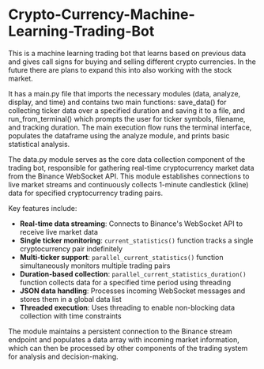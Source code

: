 # Crypto-Currency-Machine-Learning-Trading-Bot

This is a machine learning trading bot that learns based on previous data and gives call signs for buying and selling different crypto currencies. In the future there are plans to expand this into also working with the stock market.

It has a main.py file that imports the necessary modules (data, analyze, display, and time) and contains two main functions: save_data() for collecting ticker data over a specified duration and saving it to a file, and run_from_terminal() which prompts the user for ticker symbols, filename, and tracking duration. The main execution flow runs the terminal interface, populates the dataframe using the analyze module, and prints basic statistical analysis.

The data.py module serves as the core data collection component of the trading bot, responsible for gathering real-time cryptocurrency market data from the Binance WebSocket API. This module establishes connections to live market streams and continuously collects 1-minute candlestick (kline) data for specified cryptocurrency trading pairs.

Key features include:
- **Real-time data streaming**: Connects to Binance's WebSocket API to receive live market data
- **Single ticker monitoring**: `current_statistics()` function tracks a single cryptocurrency pair indefinitely
- **Multi-ticker support**: `parallel_current_statistics()` function simultaneously monitors multiple trading pairs
- **Duration-based collection**: `parallel_current_statistics_duration()` function collects data for a specified time period using threading
- **JSON data handling**: Processes incoming WebSocket messages and stores them in a global data list
- **Threaded execution**: Uses threading to enable non-blocking data collection with time constraints

The module maintains a persistent connection to the Binance stream endpoint and populates a data array with incoming market information, which can then be processed by other components of the trading system for analysis and decision-making.
